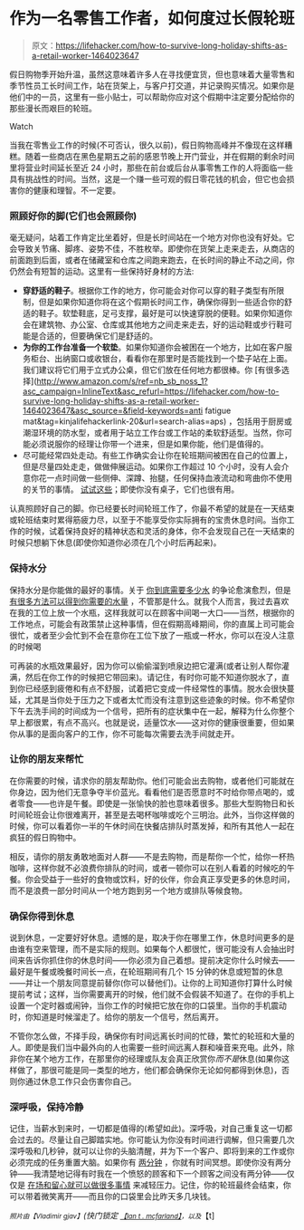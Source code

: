 # 作为一名零售工作者，如何度过长假轮班

> 原文：<https://lifehacker.com/how-to-survive-long-holiday-shifts-as-a-retail-worker-1464023647>

假日购物季开始升温，虽然这意味着许多人在寻找便宜货，但也意味着大量零售和季节性员工长时间工作，站在货架上，与客户打交道，并记录购买情况。如果你是他们中的一员，这里有一些小贴士，可以帮助你应对这个假期中注定要分配给你的那些漫长而艰巨的轮班。

Watch

当我在零售业工作的时候(不可否认，很久以前)，假日购物高峰并不像现在这样糟糕。随着一些商店在黑色星期五之前的感恩节晚上开门营业，并在假期的剩余时间里将营业时间延长至近 24 小时，那些在前台或后台从事零售工作的人将面临一些具有挑战性的时间。当然，这是一个赚一些可观的假日零花钱的机会，但它也会损害你的健康和理智。不一定要。

### 照顾好你的脚(它们也会照顾你)

毫无疑问，站着工作肯定比坐着好，但是长时间站在一个地方对你也没有好处。它会导致关节痛、脚疼、姿势不佳，不胜枚举。即使你在货架上走来走去，从商店的前面跑到后面，或者在储藏室和仓库之间跑来跑去，在长时间的静止不动之间，你仍然会有短暂的运动。这里有一些保持好身材的方法:

*   **穿舒适的鞋子**。根据你工作的地方，你可能会对你可以穿的鞋子类型有所限制，但是如果你知道你将在这个假期长时间工作，确保你得到一些适合你的舒适的鞋子。软垫鞋底，足弓支撑，最好是可以快速穿脱的便鞋。如果你知道你会在建筑物、办公室、仓库或其他地方之间走来走去，好的运动鞋或步行鞋可能是合适的，但要确保它们是舒适的。
*   **为你的工作台准备一个软垫**。如果你知道你会被困在一个地方，比如在客户服务柜台、出纳窗口或收银台，看看你在那里时是否能找到一个垫子站在上面。我们建议将它们用于立式办公桌，但它们放在任何地方都很棒。你 [有很多选择](http://www.amazon.com/s/ref=nb_sb_noss_1?asc_campaign=InlineText&asc_refurl=https://lifehacker.com/how-to-survive-long-holiday-shifts-as-a-retail-worker-1464023647&asc_source=&field-keywords=anti fatigue mat&tag=kinjalifehackerlink-20&url=search-alias=aps) ，包括用于厨房或潮湿环境的防水型，或者用于站立工作台或工作站的柔软舒适型。当然，你可能必须说服你的经理让你带一个进来，但是如果你能，他们是值得的。
*   尽可能经常四处走动。有些工作确实会让你在轮班期间被困在自己的位置上，但是尽量四处走走，做做伸展运动。如果你工作超过 10 个小时，没有人会介意你花一点时间做一些侧伸、深蹲、抬腿，任何保持血液流动和弯曲你不使用的关节的事情。 [试试这些](http://lifehacker.com/sneak-in-these-simple-exercises-at-the-office-to-stay-h-5834343)；即使你没有桌子，它们也很有用。

认真照顾好自己的脚。你已经要长时间轮班工作了，你最不希望的就是在一天结束或轮班结束时累得筋疲力尽，以至于不能享受你实际拥有的宝贵休息时间。当你工作的时候，试着保持良好的精神状态和灵活的身体，你不会发现自己在一天结束的时候只想躺下休息(即使你知道你必须在几个小时后再起来)。

### 保持水分

保持水分是你能做的最好的事情。关于 [你到底需要多少水](https://lifehacker.com/how-much-water-do-i-actually-need-to-drink-every-day-5986895) 的争论愈演愈烈，但是 [有很多方法可以得到你需要的水量](http://lifehacker.com/start-drinking-more-water-this-weekend-1460539647) ，不管那是什么。就我个人而言，我过去喜欢在我的工位上放一个水瓶，这样我就可以在顾客中间喝一大口——当然，根据你的工作地点，可能会有政策禁止这种事情，但在假期高峰期间，你的直属上司可能会很忙，或者至少会忙到不会在意你在工位下放了一瓶或一杯水，你可以在没人注意的时候喝

可再装的水瓶效果最好，因为你可以偷偷溜到喷泉边把它灌满(或者让别人帮你灌满，然后在你工作的时候把它带回来)。请记住，有时你可能不知道你脱水了，直到你已经感到疲倦和有点不舒服，试着把它变成一件经常性的事情。脱水会很快蔓延，尤其是当你处于压力之下或者太忙而没有注意到这些迹象的时候。你不希望你下午去洗手间的时间成为一个信号，把所有的症状集中在一起，解释为什么你整个早上都很累，有点不高兴。也就是说，适量饮水——这对你的健康很重要，但如果你从事的是面向客户的工作，你不可能每次需要去洗手间就走开。

### 让你的朋友来帮忙

在你需要的时候，请求你的朋友帮助你。他们可能会出去购物，或者他们可能就在你身边，因为他们无意争夺半价蓝光。看看他们是否愿意时不时给你带点喝的，或者零食——也许是午餐。即使是一张愉快的脸也意味着很多。那些大型购物日和长时间轮班会让你很难离开，甚至是去喝杯咖啡或吃个三明治。此外，当你这样做的时候，你可以看着你一半的午休时间在快餐店排队时蒸发掉，和所有其他人一起在疯狂的假日购物中。

相反，请你的朋友勇敢地面对人群——不是去购物，而是帮你一个忙，给你一杯热咖啡，这样你就不必浪费你排队的时间，或者一顿你可以在别人看着的时候吃的午餐。你会受益于一些好的食物或饮料，好的伙伴，你会真正享受更多的休息时间，而不是浪费一部分时间从一个地方跑到另一个地方或排队等候食物。

### 确保你得到休息

说到休息，一定要好好休息。遗憾的是，取决于你在哪里工作，休息时间更多的是由谁有空来管理，而不是实际的规则。如果每个人都很忙，很可能没有人会抽出时间来告诉你抓住你的休息时间——你必须为自己着想。提前决定你什么时候去——最好是午餐或晚餐时间长一点，在轮班期间有几个 15 分钟的休息或短暂的休息——并让一个朋友同意提前替你(你可以替他们)。让你的上司知道你打算什么时候提前考试；这样，当你需要离开的时候，他们就不会假装不知道了。在你的手机上设置一个定时器或闹钟，当你工作的时候把它放在你的口袋里。当你的手机震动时，你知道是时候溜走了。给你的朋友一个信号，然后离开。

不管你怎么做，不择手段，确保你有时间远离长时间的忙碌，繁忙的轮班和大量的人。即使是我们当中最外向的人也需要一些时间远离人群和噪音来充电。此外，除非你在某个地方工作，在那里你的经理或队友会真正欣赏你*而不是*休息(如果你这样做了，那很可能是同一类型的地方，他们都会确保你无论如何都得到休息)，否则你通过休息工作只会伤害你自己。

### 深呼吸，保持冷静

记住，当薪水到来时，一切都是值得的(希望如此)。深呼吸，对自己重复这一切都会过去的。尽量让自己脚踏实地。你可能认为你没有时间进行调解，但只需要几次深呼吸和几秒钟，就可以让你的头脑清醒，并为下一个客户、即将到来的工作或你必须完成的任务重置大脑。如果你有 [两分钟](https://lifehacker.com/develop-a-two-minute-meditation-habit-and-make-it-stick-5900732) ，你就有时间冥想。即使你没有两分钟——我清楚地记得有时我在一个愤怒的顾客和下一个顾客之间没有两分钟——仅仅是 [在场和留心就可以做很多事情](http://lifehacker.com/meditate-without-sitting-still-turn-everyday-actions-i-908843257) 来减轻压力。记住，你的轮班最终会结束，你可以带着微笑离开——而且你的口袋里会比昨天多几块钱。

<small>*照片由*</small><small>*【Vladimir gjav】*</small>*(快门锁定* [<small>*【Ian t . mcfarland】*</small>](http://www.flickr.com/photos/pedestrianrex/2993082484/)<small>*，以及*</small>【t]